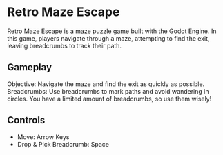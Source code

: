 # Retro Maze Escape

Retro Maze Escape is a maze puzzle game built with the Godot Engine. In this game, players navigate through a maze, attempting to find the exit, leaving breadcrumbs to track their path. 

## Gameplay

Objective: Navigate the maze and find the exit as quickly as possible.
Breadcrumbs: Use breadcrumbs to mark paths and avoid wandering in circles. You have a limited amount of breadcrumbs, so use them wisely!

## Controls

- Move: Arrow Keys
- Drop & Pick Breadcrumb: Space
